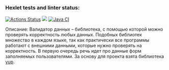 ### Hexlet tests and linter status:
[![Actions Status](https://github.com/Aljustal/java-project-78/workflows/hexlet-check/badge.svg)](https://github.com/Aljustal/java-project-78/actions)
<a href="https://codeclimate.com/github/Aljustal/java-project-78/maintainability"><img src="https://api.codeclimate.com/v1/badges/5bc5168cf34ef155efd0/maintainability" /></a>
[![Java CI](https://github.com/Aljustal/java-project-78/actions/workflows/main.yml/badge.svg)](https://github.com/Aljustal/java-project-78/actions/workflows/main.yml)



Описание: Валидатор данных – библиотека, с помощью которой можно проверять корректность любых данных. Подобных библиотек множество в каждом языке, так как практически все программы работают с внешними данными, которые нужно проверять на корректность. В первую очередь речь идет про данные форм заполняемых пользователями. За основу для проекта взята библиотека [yup](https://github.com/jquense/yup).